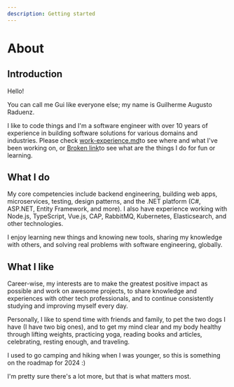 ```yaml
---
description: Getting started
---
```


# About

## Introduction

Hello!

You can call me Gui like everyone else; my name is Guilherme Augusto Raduenz.

I like to code things and I'm a software engineer with over 10 years of experience in building software solutions for various domains and industries. Please check [work-experience.md](work-experience.md "mention")to see where and what I've been working on, or [Broken link](broken-reference "mention")to see what are the things I do for fun or learning.

## What I do

My core competencies include backend engineering, building web apps, microservices, testing, design patterns, and the .NET platform (C#, ASP.NET, Entity Framework, and more). I also have experience working with Node.js, TypeScript, Vue.js, CAP, RabbitMQ, Kubernetes, Elasticsearch, and other technologies.

I enjoy learning new things and knowing new tools, sharing my knowledge with others, and solving real problems with software engineering, globally.

## What I like

Career-wise, my interests are to make the greatest positive impact as possible and work on awesome projects, to share knowledge and experiences with other tech professionals, and to continue consistently studying and improving myself every day.

Personally, I like to spend time with friends and family, to pet the two dogs I have (I have two big ones), and to get my mind clear and my body healthy through lifting weights, practicing yoga, reading books and articles, celebrating, resting enough, and traveling.

I used to go camping and hiking when I was younger, so this is something on the roadmap for 2024 :)

I'm pretty sure there's a lot more, but that is what matters most.
